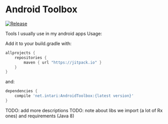 # Android Toolbox

[![Release](https://jitpack.io/v/net.intari/AndroidToolbox.svg)](https://jitpack.io/#net.intari/AndroidToolbox)

Tools I usually use in my android apps
Usage:

Add it to your build.gradle with:
```gradle
allprojects {
    repositories {
        maven { url "https://jitpack.io" }
    }
}
```
and:

```gradle
dependencies {
    compile 'net.intari:AndroidToolbox:{latest version}'
}
```

TODO: add more descriptions
TODO: note about libs we import (a lot of Rx ones) and requirements (Java 8) 
